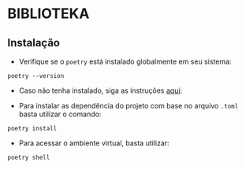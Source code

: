 # BIBLIOTEKA

## Instalação

- Verifique se o `poetry` está instalado globalmente em seu sistema:

```shell
poetry --version
```

- Caso não tenha instalado, siga as instruções <a href="https://github.com/asdf-community/asdf-poetry">aqui</a>:

- Para instalar as dependência do projeto com base no arquivo `.toml` basta utilizar o comando:

```shell
poetry install
```

- Para acessar o ambiente virtual, basta utilizar:

```shell
poetry shell
```
